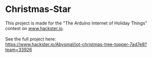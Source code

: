 # Christmas-Star

This project is made for the "The Arduino Internet of Holiday Things" contest on www.hackster.io.
<br>
<br>
See the full project here:
<br>
https://www.hackster.io/Abysmal/iot-christmas-tree-topper-7ad7e8?team=33926
